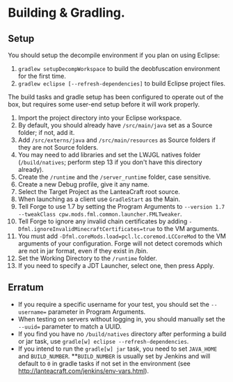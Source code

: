 Building & Gradling.
================

Setup
----------------
You should setup the decompile environment if you plan on using Eclipse:

1. `gradlew setupDecompWorkspace` to build the deobfuscation environment for the first time.
2. `gradlew eclipse [--refresh-dependencies]` to build Eclipse project files.


The build tasks and gradle setup has been configured to operate out of the box, but requires some user-end setup before it will work properly.

1. Import the project directory into your Eclipse workspace.
2. By default, you should already have `/src/main/java` set as a Source folder; if not, add it.
3. Add `/src/externs/java` and `/src/main/resources` as Source folders if they are not Source folders.
4. You may need to add libraries and set the LWJGL natives folder (`/build/natives`; perform step 13 if you don't have this directory already).
5. Create the `/runtime` and the `/server_runtime` folder, case sensitive.
6. Create a new Debug profile, give it any name.
7. Select the Target Project as the LanteaCraft root source.
8. When launching as a client use `GradleStart` as the Main.
9. Tell Forge to use 1.7 by setting the Program Arguments to `--version 1.7 --tweakClass cpw.mods.fml.common.launcher.FMLTweaker`.
10. Tell Forge to ignore any invalid chain certificates by adding `-Dfml.ignoreInvalidMinecraftCertificates=true` to the VM arguments.
11. You must add `-Dfml.coreMods.load=pcl.lc.coremod.LCCoreMod` to the VM arguments of your configuration. Forge will not detect coremods which are not in jar format, even if they exist in /bin.
12. Set the Working Directory to the `/runtime` folder.
13. If you need to specify a JDT Launcher, select one, then press Apply.

Erratum
----------------
* If you require a specific username for your test, you should set the `--username=` parameter in Program Arguments.
* When testing on servers without logging in, you should manually set the `--uuid=` parameter to match a UUID.
* If you find you have no `/build/natives` directory after performing a build or jar task, use `gradle[w] eclipse --refresh-dependencies`.
* If you intend to run the `gradle[w] jar` task, you need to set `JAVA_HOME` and `BUILD_NUMBER`. 
**`BUILD_NUMBER` is usually set by Jenkins and will default to `0` in gradle tasks if not set in the environment (see http://lanteacraft.com/jenkins/env-vars.html).
